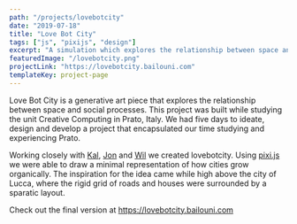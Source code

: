 ```yaml
---
path: "/projects/lovebotcity"
date: "2019-07-18"
title: "Love Bot City"
tags: ["js", "pixijs", "design"]
excerpt: "A simulation which explores the relationship between space and social processes."
featuredImage: "/lovebotcity.png"
projectLink: "https://lovebotcity.bailouni.com"
templateKey: project-page
---
```


Love Bot City is a generative art piece that explores the relationship between space and social processes.
This project was built while studying the unit Creative Computing in Prato, Italy.
We had five days to ideate, design and develop a project that encapsulated our time studying and experiencing Prato.

Working closely with [Kal](https://www.instagram.com/kalanabanana/), [Jon](https://www.instagram.com/vrankul/) and [Wil](https://www.instagram.com/wont_johnston/) we created lovebotcity.
Using [pixi.js](https://www.pixijs.com/) we were able to draw a minimal representation of how cities grow organically.
The inspiration for the idea came while high above the city of Lucca, where the rigid grid of roads and houses were surrounded by a sparatic layout.

Check out the final version at <https://lovebotcity.bailouni.com>
